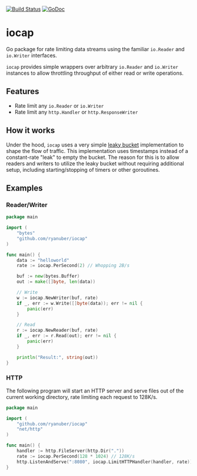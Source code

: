 [![Build Status](https://travis-ci.org/ryanuber/iocap.svg)](https://travis-ci.org/ryanuber/iocap)
[![GoDoc](https://godoc.org/github.com/ryanuber/iocap?status.svg)](https://godoc.org/github.com/ryanuber/iocap)

iocap
=====

Go package for rate limiting data streams using the familiar `io.Reader` and
`io.Writer` interfaces.

`iocap` provides simple wrappers over arbitrary `io.Reader` and `io.Writer`
instances to allow throttling throughput of either read or write operations.

## Features

* Rate limit any `io.Reader` or `io.Writer`
* Rate limit any `http.Handler` or `http.ResponseWriter`

## How it works

Under the hood, `iocap` uses a very simple [leaky bucket][] implementation to
shape the flow of traffic. This implementation uses timestamps instead of a
constant-rate "leak" to empty the bucket. The reason for this is to allow
readers and writers to utilize the leaky bucket without requiring additional
setup, including starting/stopping of timers or other goroutines.

[leaky bucket]: https://en.wikipedia.org/wiki/Leaky_bucket

## Examples

### Reader/Writer

```go
package main

import (
    "bytes"
    "github.com/ryanuber/iocap"
)

func main() {
    data := "helloworld"
    rate := iocap.PerSecond(2) // Whopping 2B/s

    buf := new(bytes.Buffer)
    out := make([]byte, len(data))

    // Write
    w := iocap.NewWriter(buf, rate)
    if _, err := w.Write([]byte(data)); err != nil {
        panic(err)
    }

    // Read
    r := iocap.NewReader(buf, rate)
    if _, err := r.Read(out); err != nil {
        panic(err)
    }

    println("Result:", string(out))
}
```

### HTTP

The following program will start an HTTP server and serve files out of the
current working directory, rate limiting each request to 128K/s.

```go
package main

import (
    "github.com/ryanuber/iocap"
    "net/http"
)

func main() {
    handler := http.FileServer(http.Dir("."))
    rate := iocap.PerSecond(128 * 1024) // 128K/s
    http.ListenAndServe(":8080", iocap.LimitHTTPHandler(handler, rate))
}
```

